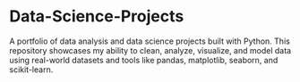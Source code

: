 # Data-Science-Projects
A portfolio of data analysis and data science projects built with Python. This repository showcases my ability to clean, analyze, visualize, and model data using real-world datasets and tools like pandas, matplotlib, seaborn, and scikit-learn.
